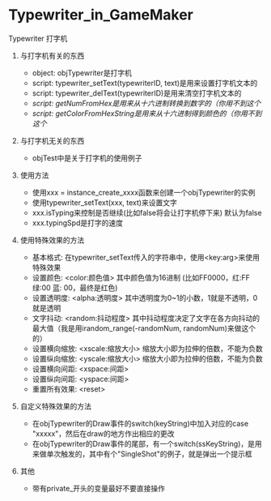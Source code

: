 # Typewriter_in_GameMaker
 Typewriter 打字机

1. 与打字机有关的东西
    - object: objTypewriter是打字机
    - script: typewriter_setText(typewriterID, text)是用来设置打字机文本的
    - script: typewriter_delText(typewriterID)是用来清空打字机文本的
    - *script: getNumFromHex是用来从十六进制转换到数字的（你用不到这个*
    - *script: getColorFromHexString是用来从十六进制得到颜色的（你用不到这个*

2. 与打字机无关的东西
    - objTest中是关于打字机的使用例子

3. 使用方法
    - 使用xxx = instance_create_xxxx函数来创建一个objTypewriter的实例
    - 使用typewriter_setText(xxx, text)来设置文字
    - xxx.isTyping来控制是否继续(比如false将会让打字机停下来) 默认为false
    - xxx.typingSpd是打字的速度

4. 使用特殊效果的方法
    - 基本格式: 在typewriter_setText传入的字符串中，使用\<key:arg>来使用特殊效果
    - 设置颜色: \<color:颜色值> 其中颜色值为16进制 (比如FF0000，红:FF 绿:00 蓝: 00，最终是红色)
    - 设置透明度: \<alpha:透明度> 其中透明度为0~1的小数，1就是不透明，0就是透明
    - 文字抖动: \<random:抖动程度> 其中抖动程度决定了文字在各方向抖动的最大值（我是用irandom_range(-randomNum, randomNum)来做这个的）
    - 设置横向缩放: \<xscale:缩放大小> 缩放大小即为拉伸的倍数，不能为负数
    - 设置纵向缩放: \<yscale:缩放大小> 缩放大小即为拉伸的倍数，不能为负数
    - 设置横向间距: \<xspace:间距>
    - 设置纵向间距: \<yspace:间距>
    - 重置所有效果: \<reset>
 
5. 自定义特殊效果的方法
    - 在objTypewriter的Draw事件的switch(keyString)中加入对应的case "xxxxx"，然后在draw的地方作出相应的更改
    - 在objTypewriter的Draw事件的尾部，有一个switch(ssKeyString)，是用来做单次触发的，其中有个"SingleShot"的例子，就是弹出一个提示框

5. 其他
    - 带有private_开头的变量最好不要直接操作
